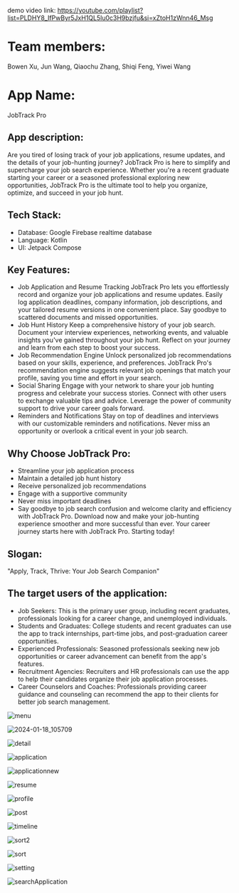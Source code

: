 demo video link: https://youtube.com/playlist?list=PLDHY8_IfPwByr5JxH1QL5lu0c3H9bzjfu&si=xZtoH1zWnn46_Msg
# Team members:
Bowen Xu, Jun Wang, Qiaochu Zhang, Shiqi Feng, Yiwei Wang
# App Name:
JobTrack Pro
## App description:
Are you tired of losing track of your job applications, resume updates, and the details of your job-hunting journey? JobTrack Pro is here to simplify and supercharge your job search experience. Whether you're a recent graduate starting your career or a seasoned professional exploring new opportunities, JobTrack Pro is the ultimate tool to help you organize, optimize, and succeed in your job hunt.

## Tech Stack:
- Database: Google Firebase realtime database
- Language: Kotlin
- UI: Jetpack Compose
## Key Features:
- Job Application and Resume Tracking JobTrack Pro lets you effortlessly record and organize your job applications and resume updates. Easily log application deadlines, company information, job descriptions, and your tailored resume versions in one convenient place. Say goodbye to scattered documents and missed opportunities.
- Job Hunt History Keep a comprehensive history of your job search. Document your interview experiences, networking events, and valuable insights you've gained throughout your job hunt. Reflect on your journey and learn from each step to boost your success.
- Job Recommendation Engine Unlock personalized job recommendations based on your skills, experience, and preferences. JobTrack Pro's recommendation engine suggests relevant job openings that match your profile, saving you time and effort in your search.
- Social Sharing Engage with your network to share your job hunting progress and celebrate your success stories. Connect with other users to exchange valuable tips and advice. Leverage the power of community support to drive your career goals forward.
- Reminders and Notifications Stay on top of deadlines and interviews with our customizable reminders and notifications. Never miss an opportunity or overlook a critical event in your job search.
## Why Choose JobTrack Pro:
* Streamline your job application process
* Maintain a detailed job hunt history
* Receive personalized job recommendations
* Engage with a supportive community
* Never miss important deadlines
* Say goodbye to job search confusion and welcome clarity and efficiency with JobTrack Pro. Download now and make your job-hunting experience smoother and more successful than ever. Your career journey starts here with JobTrack Pro. Starting today!

## Slogan: 
"Apply, Track, Thrive: Your Job Search Companion"

## The target users of the application:
* Job Seekers: This is the primary user group, including recent graduates, professionals looking for a career change, and unemployed individuals.
* Students and Graduates: College students and recent graduates can use the app to track internships, part-time jobs, and post-graduation career opportunities.
* Experienced Professionals: Seasoned professionals seeking new job opportunities or career advancement can benefit from the app's features.
* Recruitment Agencies: Recruiters and HR professionals can use the app to help their candidates organize their job application processes.
* Career Counselors and Coaches: Professionals providing career guidance and counseling can recommend the app to their clients for better job search management.


![menu](https://github.com/CS5520FeinbergFall2023/group-project-group-7/assets/77699526/a25276be-faf1-4bfe-8d97-d1b3aed80191)


![2024-01-18_105709](https://github.com/CS5520FeinbergFall2023/group-project-group-7/assets/77699526/ff6c6b36-43fa-46d8-8d0a-fd9fe18f48b7)

![detail](https://github.com/CS5520FeinbergFall2023/group-project-group-7/assets/77699526/9fc81c4d-dfca-495d-b128-15708355c39d)

![application](https://github.com/CS5520FeinbergFall2023/group-project-group-7/assets/77699526/1cf4fb62-0496-4fd4-b4eb-6d4d1435978b)

![applicationnew](https://github.com/CS5520FeinbergFall2023/group-project-group-7/assets/77699526/8de36c57-b58b-4e83-bd88-278211b90908)

![resume](https://github.com/CS5520FeinbergFall2023/group-project-group-7/assets/77699526/34b3eaa8-d789-4a2f-8b50-1ade7eaef9f6)

![profile](https://github.com/CS5520FeinbergFall2023/group-project-group-7/assets/77699526/3bb59f6f-bf23-4179-b27c-42116d972992)

![post](https://github.com/CS5520FeinbergFall2023/group-project-group-7/assets/77699526/f4dcd324-a1b1-4597-8e9b-2dea0c78fb4f)

![timeline](https://github.com/CS5520FeinbergFall2023/group-project-group-7/assets/77699526/db9c36d3-6a5e-4f4b-b05c-e48dab9a9ab2)

![sort2](https://github.com/CS5520FeinbergFall2023/group-project-group-7/assets/77699526/d1d8141b-1456-467b-8171-4730391a7828)

![sort](https://github.com/CS5520FeinbergFall2023/group-project-group-7/assets/77699526/bf4a1fa9-d8d4-4d38-8069-c0e8b5bb8808)

![setting](https://github.com/CS5520FeinbergFall2023/group-project-group-7/assets/77699526/d22c4667-b625-426c-b8c2-8a6254557745)

![searchApplication](https://github.com/CS5520FeinbergFall2023/group-project-group-7/assets/77699526/c217f01d-ef9b-4f2a-939d-79e783ff5866)
